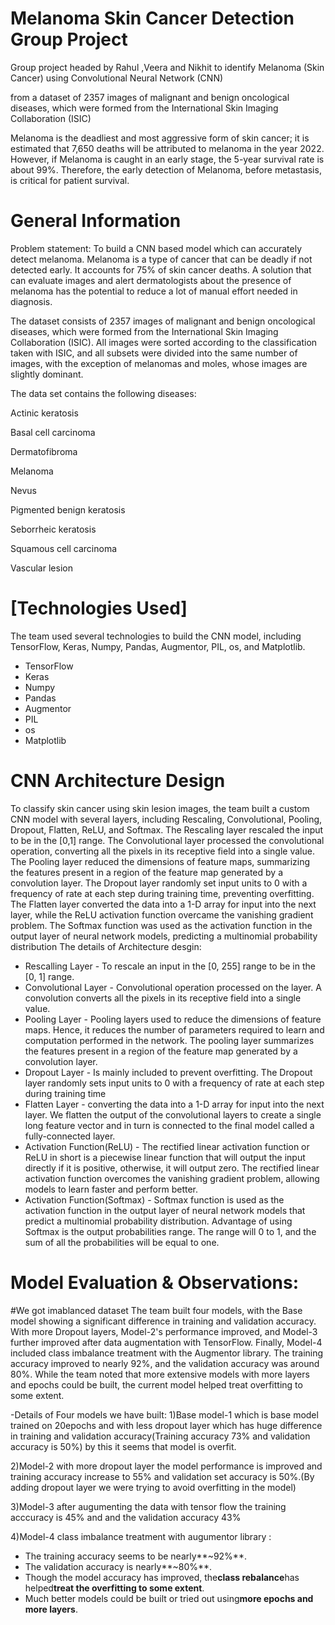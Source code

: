 # Melanoma Skin Cancer Detection Group Project
Group project headed by Rahul ,Veera and Nikhit to identify Melanoma (Skin Cancer) using Convolutional Neural Network (CNN)

from a dataset of 2357 images of malignant and benign oncological diseases, which were formed from the International Skin Imaging Collaboration (ISIC)

Melanoma is the deadliest and most aggressive form of skin cancer; it is estimated that 7,650 deaths will be attributed to melanoma in the year 2022. However, if Melanoma is caught in an early stage, the 5-year survival rate is about 99%. Therefore, the early detection of Melanoma, before metastasis, is critical for patient survival.

# General Information

Problem statement: To build a CNN based model which can accurately detect melanoma. Melanoma is a type of cancer that can be deadly if not detected early. It accounts for 75% of skin cancer deaths. A solution that can evaluate images and alert dermatologists about the presence of melanoma has the potential to reduce a lot of manual effort needed in diagnosis.

The dataset consists of 2357 images of malignant and benign oncological diseases, which were formed from the International Skin Imaging Collaboration (ISIC). All images were sorted according to the classification taken with ISIC, and all subsets were divided into the same number of images, with the exception of melanomas and moles, whose images are slightly dominant.

The data set contains the following diseases:

Actinic keratosis

Basal cell carcinoma

Dermatofibroma

Melanoma

Nevus

Pigmented benign keratosis

Seborrheic keratosis

Squamous cell carcinoma

Vascular lesion

# [Technologies Used]
The team used several technologies to build the CNN model, including TensorFlow, Keras, Numpy, Pandas, Augmentor, PIL, os, and Matplotlib.
- TensorFlow
- Keras 
- Numpy
- Pandas
- Augmentor
- PIL
- os
- Matplotlib

# CNN Architecture Design
To classify skin cancer using skin lesion images, the team built a custom CNN model with several layers, including Rescaling, Convolutional, Pooling, Dropout, Flatten, ReLU, and Softmax. The Rescaling layer rescaled the input to be in the [0,1] range. The Convolutional layer processed the convolutional operation, converting all the pixels in its receptive field into a single value. The Pooling layer reduced the dimensions of feature maps, summarizing the features present in a region of the feature map generated by a convolution layer. The Dropout layer randomly set input units to 0 with a frequency of rate at each step during training time, preventing overfitting. The Flatten layer converted the data into a 1-D array for input into the next layer, while the ReLU activation function overcame the vanishing gradient problem. The Softmax function was used as the activation function in the output layer of neural network models, predicting a multinomial probability distribution
The details of Architecture desgin:
- Rescalling Layer - To rescale an input in the [0, 255] range to be in the [0, 1] range.
- Convolutional Layer - Convolutional operation processed on the layer. A convolution converts all the pixels in its receptive field into a single value. 
- Pooling Layer - Pooling layers used to reduce the dimensions of feature maps. Hence, it reduces the number of parameters required to learn and computation performed in the network. The pooling layer summarizes the features present in a region of the feature map generated by a convolution layer.
- Dropout Layer - Is mainly included to prevent overfitting. The Dropout layer randomly sets input units to 0 with a frequency of rate at each step during training time
- Flatten Layer - converting the data into a 1-D array for input into the next layer. We flatten the output of the convolutional layers to create a single long feature vector and in turn is connected to the final model called a fully-connected layer.
- Activation Function(ReLU) - The rectified linear activation function or ReLU in short is a piecewise linear function that will output the input directly if it is positive, otherwise, it will output zero. The rectified linear activation function overcomes the vanishing gradient problem, allowing models to learn faster and perform better.
- Activation Function(Softmax) - Softmax function is used as the activation function in the output layer of neural network models that predict a multinomial probability distribution. Advantage of using Softmax is the output probabilities range. The range will 0 to 1, and the sum of all the probabilities will be equal to one.

# Model Evaluation & Observations:
#We got imablanced dataset The team built four models, with the Base model showing a significant difference in training and validation accuracy. With more Dropout layers, Model-2's performance improved, and Model-3 further improved after data augmentation with TensorFlow. Finally, Model-4 included class imbalance treatment with the Augmentor library. The training accuracy improved to nearly 92%, and the validation accuracy was around 80%. While the team noted that more extensive models with more layers and epochs could be built, the current model helped treat overfitting to some extent.

-Details of Four models we have built:
1)Base model-1 which is base model trained on 20epochs and with less dropout layer which has huge difference in training and validation accuracy(Training accuracy 73% and validation accuracy is 50%) by this it seems that model is overfit.

2)Model-2 with more dropout layer the model performance is improved and training accuracy increase to 55% and validation set accuracy is 50%.(By adding dropout layer we were trying to avoid overfitting in the model)

3)Model-3 after augumenting the data with tensor flow  the training acccuracy is 45% and and the validation accuracy
43% 

4)Model-4 class imbalance treatment with augumentor library :
- The training accuracy seems to be nearly**~92%**.
- The validation accuracy is nearly**~80%**.
- Though the model accuracy has improved, the**class rebalance**has helped**treat the overfitting to some extent**.
- Much better models could be built or tried out using**more epochs and more layers**.
